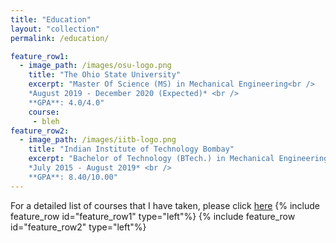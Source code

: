 ```yaml
---
title: "Education"
layout: "collection"
permalink: /education/

feature_row1:
  - image_path: /images/osu-logo.png
    title: "The Ohio State University"
    excerpt: "Master Of Science (MS) in Mechanical Engineering<br />
    *August 2019 - December 2020 (Expected)* <br />
    **GPA**: 4.0/4.0"
    course:
     - bleh
feature_row2:
  - image_path: /images/iitb-logo.png
    title: "Indian Institute of Technology Bombay"
    excerpt: "Bachelor of Technology (BTech.) in Mechanical Engineering <br />
    *July 2015 - August 2019* <br />
    **GPA**: 8.40/10.00"
---
```

For a detailed list of courses that I have taken, please click [here](/courses)
{% include feature_row id="feature_row1" type="left"%}
{% include feature_row id="feature_row2" type="left"%}
